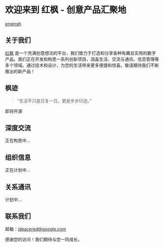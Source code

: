 
# 欢迎来到 红枫 - 创意产品汇聚地

[enginsh](https://github.com/acer-red/home/edit/main/README_en.md)

## 关于我们

[红枫](https://acer.red) 是一个充满创意想法的平台，我们致力于打造和分享各种有趣且实用的数字产品。我们正在开发和构思一系列创新项目，涵盖生活、交流与通讯、信息管理等多个领域。通过技术和设计，为您的生活带来更多便捷和惊喜。敬请期待我们不断推出的新产品！

## 枫迹

> “生活不只是日复一日，更是步步印迹。”

 即将开源

## 深度交流

 正在构思中...

## 组织信息

 正在计划中...

## 关系通讯

 计划中...

## 联系我们

邮箱：<ideacered@google.com>

感谢您的访问！我们期待与您一同成长。
